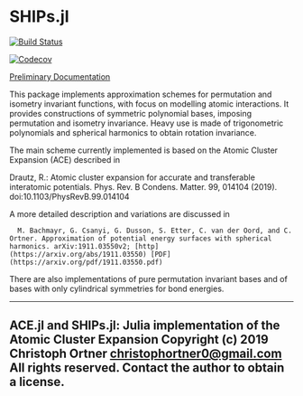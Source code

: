# SHIPs.jl

[![Build Status](https://travis-ci.com/JuliaMolSim/SHIPs.jl.svg?branch=master)](https://travis-ci.com/JuliaMolSim/SHIPs.jl)

[![Codecov](https://codecov.io/gh/JuliaMolSim/SHIPs.jl/branch/master/graph/badge.svg)](https://codecov.io/gh/JuliaMolSim/SHIPs.jl)

[Preliminary Documentation](https://juliamolsim.github.io/SHIPs.jl/dev/)

This package implements approximation schemes for permutation and isometry invariant functions, with focus on modelling atomic interactions. It provides constructions of symmetric polynomial bases, imposing permutation and isometry invariance. Heavy use is made of trigonometric polynomials and spherical harmonics to obtain rotation invariance.

The main scheme currently implemented is based on the Atomic Cluster Expansion (ACE) described in

   Drautz, R.: Atomic cluster expansion for accurate and transferable interatomic potentials. Phys. Rev. B Condens. Matter. 99, 014104 (2019). doi:10.1103/PhysRevB.99.014104

A more detailed description and variations are discussed in

      M. Bachmayr, G. Csanyi, G. Dusson, S. Etter, C. van der Oord, and C. Ortner. Approximation of potential energy surfaces with spherical harmonics. arXiv:1911.03550v2; [http](https://arxiv.org/abs/1911.03550) [PDF](https://arxiv.org/pdf/1911.03550.pdf)

There are also implementations of pure permutation invariant bases and of bases with only cylindrical symmetries for bond energies.

---------------------------------------------------------------------------
 ACE.jl and SHIPs.jl: Julia implementation of the Atomic Cluster Expansion
 Copyright (c) 2019 Christoph Ortner <christophortner0@gmail.com>
 All rights reserved.
 Contact the author to obtain a license.
---------------------------------------------------------------------------